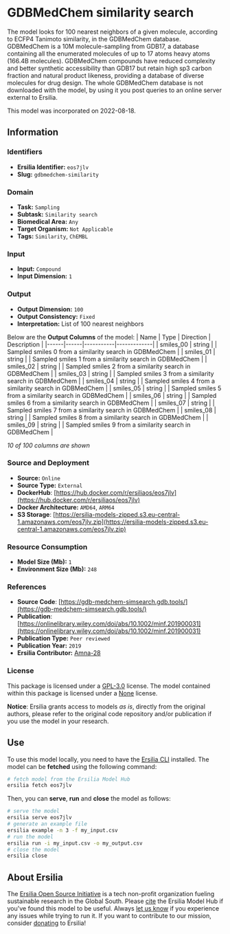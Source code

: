 # GDBMedChem similarity search

The model looks for 100 nearest neighbors of a given molecule, according to ECFP4 Tanimoto similarity, in the GDBMedChem database. GDBMedChem is a 10M molecule-sampling from GDB17, a database containing all the enumerated molecules of up to 17 atoms heavy atoms (166.4B molecules). GDBMedChem compounds have reduced complexity and better synthetic accessibility than GDB17 but retain high sp3 carbon fraction and natural product likeness, providing a database of diverse molecules for drug design. The whole GDBMedChem database is not downloaded with the model, by using it you post queries to an online server external to Ersilia.

This model was incorporated on 2022-08-18.

## Information
### Identifiers
- **Ersilia Identifier:** `eos7jlv`
- **Slug:** `gdbmedchem-similarity`

### Domain
- **Task:** `Sampling`
- **Subtask:** `Similarity search`
- **Biomedical Area:** `Any`
- **Target Organism:** `Not Applicable`
- **Tags:** `Similarity`, `ChEMBL`

### Input
- **Input:** `Compound`
- **Input Dimension:** `1`

### Output
- **Output Dimension:** `100`
- **Output Consistency:** `Fixed`
- **Interpretation:** List of 100 nearest neighbors

Below are the **Output Columns** of the model:
| Name | Type | Direction | Description |
|------|------|-----------|-------------|
| smiles_00 | string |  | Sampled smiles 0 from a similarity search in GDBMedChem |
| smiles_01 | string |  | Sampled smiles 1 from a similarity search in GDBMedChem |
| smiles_02 | string |  | Sampled smiles 2 from a similarity search in GDBMedChem |
| smiles_03 | string |  | Sampled smiles 3 from a similarity search in GDBMedChem |
| smiles_04 | string |  | Sampled smiles 4 from a similarity search in GDBMedChem |
| smiles_05 | string |  | Sampled smiles 5 from a similarity search in GDBMedChem |
| smiles_06 | string |  | Sampled smiles 6 from a similarity search in GDBMedChem |
| smiles_07 | string |  | Sampled smiles 7 from a similarity search in GDBMedChem |
| smiles_08 | string |  | Sampled smiles 8 from a similarity search in GDBMedChem |
| smiles_09 | string |  | Sampled smiles 9 from a similarity search in GDBMedChem |

_10 of 100 columns are shown_
### Source and Deployment
- **Source:** `Online`
- **Source Type:** `External`
- **DockerHub**: [https://hub.docker.com/r/ersiliaos/eos7jlv](https://hub.docker.com/r/ersiliaos/eos7jlv)
- **Docker Architecture:** `AMD64`, `ARM64`
- **S3 Storage**: [https://ersilia-models-zipped.s3.eu-central-1.amazonaws.com/eos7jlv.zip](https://ersilia-models-zipped.s3.eu-central-1.amazonaws.com/eos7jlv.zip)

### Resource Consumption
- **Model Size (Mb):** `1`
- **Environment Size (Mb):** `248`


### References
- **Source Code**: [https://gdb-medchem-simsearch.gdb.tools/](https://gdb-medchem-simsearch.gdb.tools/)
- **Publication**: [https://onlinelibrary.wiley.com/doi/abs/10.1002/minf.201900031](https://onlinelibrary.wiley.com/doi/abs/10.1002/minf.201900031)
- **Publication Type:** `Peer reviewed`
- **Publication Year:** `2019`
- **Ersilia Contributor:** [Amna-28](https://github.com/Amna-28)

### License
This package is licensed under a [GPL-3.0](https://github.com/ersilia-os/ersilia/blob/master/LICENSE) license. The model contained within this package is licensed under a [None](LICENSE) license.

**Notice**: Ersilia grants access to models _as is_, directly from the original authors, please refer to the original code repository and/or publication if you use the model in your research.


## Use
To use this model locally, you need to have the [Ersilia CLI](https://github.com/ersilia-os/ersilia) installed.
The model can be **fetched** using the following command:
```bash
# fetch model from the Ersilia Model Hub
ersilia fetch eos7jlv
```
Then, you can **serve**, **run** and **close** the model as follows:
```bash
# serve the model
ersilia serve eos7jlv
# generate an example file
ersilia example -n 3 -f my_input.csv
# run the model
ersilia run -i my_input.csv -o my_output.csv
# close the model
ersilia close
```

## About Ersilia
The [Ersilia Open Source Initiative](https://ersilia.io) is a tech non-profit organization fueling sustainable research in the Global South.
Please [cite](https://github.com/ersilia-os/ersilia/blob/master/CITATION.cff) the Ersilia Model Hub if you've found this model to be useful. Always [let us know](https://github.com/ersilia-os/ersilia/issues) if you experience any issues while trying to run it.
If you want to contribute to our mission, consider [donating](https://www.ersilia.io/donate) to Ersilia!
